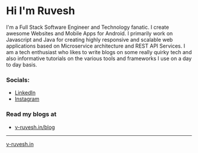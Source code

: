 
# Hi I'm Ruvesh

I'm a Full Stack Software Engineer and Technology fanatic. I create awesome Websites and Mobile Apps for Android. I primarily work on Javascript and Java for creating highly responsive and scalable web applications based on Microservice architecture and REST API Services. I am a tech enthusiast who likes to write blogs on some really quirky tech and also informative tutorials on the various tools and frameworks I use on a day to day basis.

### Socials:
* [LinkedIn](https://www.linkedin.com/in/v-ruvesh/)
* [Instagram](https://www.instagram.com/ruv.kmr/)

### Read my blogs at 
* [v-ruvesh.in/blog](https://www.v-ruvesh.in/blog/)

---
[v-ruvesh.in](https://www.v-ruvesh.in/)
